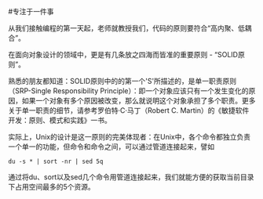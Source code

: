 #专注于一件事

从我们接触编程的第一天起，老师就教授我们，代码的原则要符合“高内聚、低耦合”。

在面向对象设计的领域中，更是有几条放之四海而皆准的重要原则 - “SOLID原则”。

熟悉的朋友都知道：SOLID原则中的的第一个'S'所描述的，是单一职责原则（SRP-Single Responsibility Principle）：即一个对象应该只有一个发生变化的原因，如果一个对象有多个原因被改变，那么就说明这个对象承担了多个职责。更多关于单一职责的细节，请参考罗伯特·C·马丁（Robert C. Martin）的《敏捷软件开发：原则、模式和实践》一书。

实际上，Unix的设计是这一原则的完美体现者：在Unix中，各个命令都独立负责一个单一的功能，但命令和命令之间，可以通过管道连接起来，譬如

  ```
  du -s * | sort -nr | sed 5q
  ```

通过将du、sort以及sed几个命令用管道连接起来，我们就能方便的获取当前目录下占用空间最多的5个资源。

